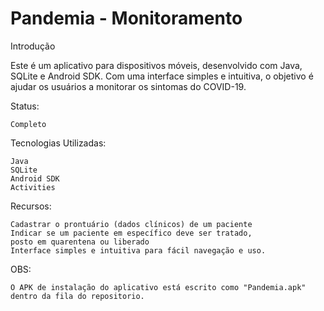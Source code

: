 <h1>Pandemia - Monitoramento</h1>

Introdução

Este é um aplicativo para dispositivos móveis, desenvolvido com Java, SQLite e Android SDK. Com uma interface simples e intuitiva, o objetivo é ajudar os usuários a monitorar os sintomas do COVID-19.

Status:

    Completo

Tecnologias Utilizadas:

    Java
    SQLite
    Android SDK
    Activities

Recursos:

    Cadastrar o prontuário (dados clínicos) de um paciente
    Indicar se um paciente em específico deve ser tratado,
    posto em quarentena ou liberado
    Interface simples e intuitiva para fácil navegação e uso.

OBS: 

    O APK de instalação do aplicativo está escrito como "Pandemia.apk" dentro da fila do repositorio.
